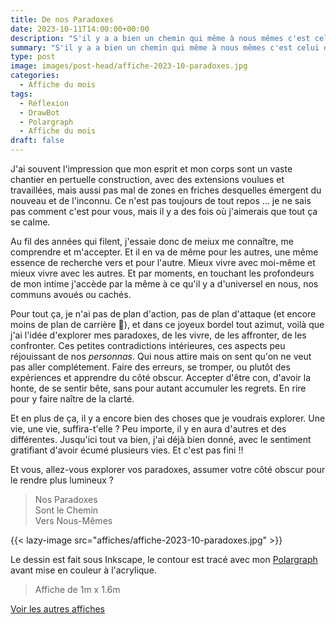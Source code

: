 ```yaml
---
title: De nos Paradoxes
date: 2023-10-11T14:00:00+00:00
description: "S'il y a a bien un chemin qui même à nous mêmes c'est celui de nos paradoxes."
summary: "S'il y a a bien un chemin qui même à nous mêmes c'est celui de nos paradoxes"
type: post
image: images/post-head/affiche-2023-10-paradoxes.jpg
categories: 
  - Affiche du mois
tags:
  - Réflexion
  - DrawBot
  - Polargraph
  - Affiche du mois
draft: false
---
```


J'ai souvent l'impression que mon esprit et mon corps sont un vaste chantier
en pertuelle construction, avec des extensions voulues et travaillées, mais 
aussi pas mal de zones en friches desquelles émergent du nouveau et de l'inconnu. 
Ce n'est pas toujours de tout repos ... je ne sais pas comment c'est pour vous, mais il y 
a des fois où j'aimerais que tout ça se calme.

Au fil des années qui filent, j'essaie donc de meiux me connaître, me comprendre et m'accepter. 
Et il en va de même pour les autres, une même essence de recherche vers et pour l'autre. 
Mieux vivre avec moi-même et mieux vivre avec les autres. 
Et par moments, en touchant les profondeurs de mon intime j'accède par la même à ce 
qu'il y a d'universel en nous, nos communs avoués ou cachés.

Pour tout ça, je n'ai pas de plan d'action, pas de plan d'attaque (et encore moins 
de plan de carrière 🤗), et dans ce joyeux bordel tout azimut, voilà que j'ai l'idée
d'explorer mes paradoxes, de les vivre, de les affronter, de les confronter. 
Ces petites contradictions intérieures, ces aspects peu réjouissant de nos *personnas*. 
Qui nous attire mais on sent qu'on ne veut pas aller complétement. 
Faire des erreurs, se tromper, ou plutôt des expériences et 
apprendre du côté obscur. Accepter d'être con, d'avoir la honte, de se sentir bête, 
sans pour autant accumuler les regrets. En rire pour y faire naître de la clarté.

Et en plus de ça, il y a encore bien des choses que je voudrais explorer. Une vie, 
une vie, suffira-t'elle ? Peu importe, il y en aura d'autres et des différentes. 
Jusqu'ici tout va bien, j'ai déjà bien donné, avec le sentiment gratifiant d'avoir écumé 
plusieurs vies. Et c'est pas fini !!

Et vous, allez-vous explorer vos paradoxes, assumer votre côté obscur pour le rendre
plus lumineux ?

> Nos Paradoxes  
> Sont le Chemin  
> Vers Nous-Mêmes

{{< lazy-image src="affiches/affiche-2023-10-paradoxes.jpg" >}}

Le dessin est fait sous Inkscape, le contour est tracé avec mon [Polargraph](../drawbot-polargraph)
avant mise en couleur à l'acrylique.

> Affiche de 1m x 1.6m

[Voir les autres affiches](/categories/affiche-du-mois)

